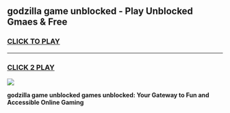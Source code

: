 
## godzilla game unblocked - Play Unblocked Gmaes & Free
<h3>
<a href="https://news.freeplayer.one?title=godzilla_game_unblocked&ref=23F">CLICK TO PLAY</a></h3>
<hr>

<h3>
<a href="https://news.freeplayer.one?title=godzilla_game_unblocked&ref=23F">CLICK 2 PLAY</a>
  
</h3>

<a href="https://news.freeplayer.one?title=godzilla_game_unblocked&ref=23F/"><img src="https://clearcache.store/games.png"></a>


**godzilla game unblocked games unblocked: Your Gateway to Fun and Accessible Online Gaming**
